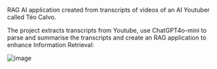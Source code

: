 RAG AI application created from transcripts of videos of an AI Youtuber called Téo Calvo.

The project extracts transcripts from Youtube, use ChatGPT4o-mini to parse and summarise the transcripts and create an RAG application to enhance Information Retrieval:

![image](https://github.com/user-attachments/assets/95083f80-736c-425d-8874-f6ee79cb825e)
